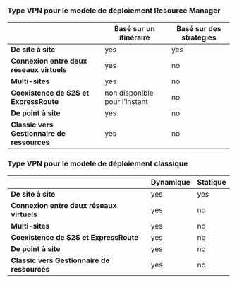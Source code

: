 ### Type VPN pour le modèle de déploiement Resource Manager

| | **Basé sur un itinéraire** | **Basé sur des stratégies** |
|-----------------------------------|--------------------|------------------|
| **De site à site** | yes | yes |
| **Connexion entre deux réseaux virtuels** | yes | no |
| **Multi-sites** | yes | no |
| **Coexistence de S2S et ExpressRoute** | non disponible pour l’instant | no |
| **De point à site** | yes | no |
| **Classic vers Gestionnaire de ressources** | yes | no |


### Type VPN pour le modèle de déploiement classique


| | **Dynamique** | **Statique** |
|---------------------------------------------|--------------------|--------------|
| **De site à site** | yes | yes |
| **Connexion entre deux réseaux virtuels** | yes | no |
| **Multi-sites** | yes | no |
| **Coexistence de S2S et ExpressRoute** | yes | no |
| **De point à site** | yes | no |
| **Classic vers Gestionnaire de ressources** | yes | no |

<!---HONumber=AcomDC_0323_2016-->